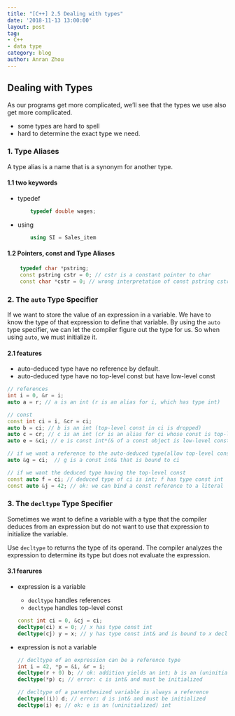 ```yaml
---
title: "[C++] 2.5 Dealing with types"
date: '2018-11-13 13:00:00'
layout: post
tag:
- C++
- data type
category: blog
author: Anran Zhou
---
```


## Dealing with Types
As our programs get more complicated, we’ll see that the types we use also get more complicated.
* some types are hard to spell
* hard to determine the exact type we need.

### 1. Type Aliases
A type alias is a name that is a synonym for another type.

#### 1.1 two keywords
* typedef
	```C++
		typedef double wages;
	```
* using 
	```C++
		using SI = Sales_item
	```
	
#### 1.2 Pointers, const and Type Aliases
```C++
	typedef char *pstring;
	const pstring cstr = 0; // cstr is a constant pointer to char
	const char *cstr = 0; // wrong interpretation of const pstring cstr
```

### 2. The `auto` Type Specifier
If we want to store the value of an expression in a variable. We have to know the type of that expression to define that variable. By using the `auto` type specifier, we can let the compiler figure out the type for us. So when using `auto`, we must initialize it.

#### 2.1 features
* auto-deduced type have no reference by default.
* auto-deduced type have no top-level const but have low-level const


```C++
// references
int i = 0, &r = i;
auto a = r; // a is an int (r is an alias for i, which has type int)

// const
const int ci = i, &cr = ci;
auto b = ci; // b is an int (top-level const in ci is dropped)
auto c = cr; // c is an int (cr is an alias for ci whose const is top-level) autod=&i; // d isan int*(& ofan int objectis int*)
auto e = &ci; // e is const int*(& of a const object is low-level const)

// if we want a reference to the auto-deduced type(allow top-level const at the same time)
auto &g = ci;  // g is a const int& that is bound to ci

// if we want the deduced type having the top-level const
const auto f = ci; // deduced type of ci is int; f has type const int
const auto &j = 42; // ok: we can bind a const reference to a literal
```

### 3. The `decltype` Type Specifier
Sometimes we want to define a variable with a type that the compiler deduces from an expression but do not want to use that expression to initialize the variable.

Use `decltype` to returns the type of its operand. The compiler analyzes the expression to determine its type but does not evaluate the expression.

#### 3.1 fearures
* expression is a variable
	* `decltype` handles references
	* `decltype` handles top-level const  

	```C++
	const int ci = 0, &cj = ci;
	decltype(ci) x = 0; // x has type const int
	decltype(cj) y = x; // y has type const int& and is bound to x decltype(cj) z; // error: z is a reference and must be initialized
	```

* expression is not a variable
	```C++
	// decltype of an expression can be a reference type
	int i = 42, *p = &i, &r = i;
	decltype(r + 0) b; // ok: addition yields an int; b is an (uninitialized) int 
	decltype(*p) c; // error: c is int& and must be initialized
	
	// decltype of a parenthesized variable is always a reference 
	decltype((i)) d; // error: d is int& and must be initialized 
	decltype(i) e; // ok: e is an (uninitialized) int
	```